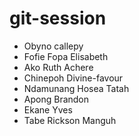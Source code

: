 # git-session

- Obyno callepy
- Fofie Fopa Elisabeth
- Ako Ruth Achere
- Chinepoh Divine-favour
- Ndamunang Hosea Tatah
- Apong Brandon
- Ekane Yves
- Tabe Rickson Manguh

